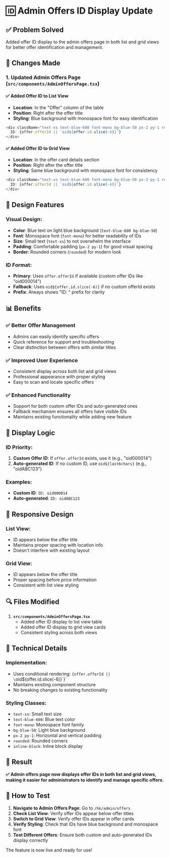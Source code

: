 # 🆔 Admin Offers ID Display Update

## **✅ Problem Solved**
Added offer ID display to the admin offers page in both list and grid views for better offer identification and management.

## **🔧 Changes Made**

### **1. Updated Admin Offers Page** (`src/components/AdminOffersPage.tsx`)

#### **✅ Added Offer ID to List View**
- **Location**: In the "Offer" column of the table
- **Position**: Right after the offer title
- **Styling**: Blue background with monospace font for easy identification

```typescript
<div className="text-xs text-blue-600 font-mono bg-blue-50 px-2 py-1 rounded mt-1 inline-block">
  ID: {offer.offerId || `oid${offer.id.slice(-6)}`}
</div>
```

#### **✅ Added Offer ID to Grid View**
- **Location**: In the offer card details section
- **Position**: Right after the offer title
- **Styling**: Same blue background with monospace font for consistency

```typescript
<div className="text-xs text-blue-600 font-mono bg-blue-50 px-2 py-1 rounded mb-3 inline-block">
  ID: {offer.offerId || `oid${offer.id.slice(-6)}`}
</div>
```

## **🎨 Design Features**

### **Visual Design:**
- **Color**: Blue text on light blue background (`text-blue-600 bg-blue-50`)
- **Font**: Monospace font (`font-mono`) for better readability of IDs
- **Size**: Small text (`text-xs`) to not overwhelm the interface
- **Padding**: Comfortable padding (`px-2 py-1`) for good visual spacing
- **Border**: Rounded corners (`rounded`) for modern look

### **ID Format:**
- **Primary**: Uses `offer.offerId` if available (custom offer IDs like "oid000014")
- **Fallback**: Uses `oid${offer.id.slice(-6)}` if no custom offerId exists
- **Prefix**: Always shows "ID: " prefix for clarity

## **📊 Benefits**

### **✅ Better Offer Management**
- Admins can easily identify specific offers
- Quick reference for support and troubleshooting
- Clear distinction between offers with similar titles

### **✅ Improved User Experience**
- Consistent display across both list and grid views
- Professional appearance with proper styling
- Easy to scan and locate specific offers

### **✅ Enhanced Functionality**
- Support for both custom offer IDs and auto-generated ones
- Fallback mechanism ensures all offers have visible IDs
- Maintains existing functionality while adding new feature

## **🔄 Display Logic**

### **ID Priority:**
1. **Custom Offer ID**: If `offer.offerId` exists, use it (e.g., "oid000014")
2. **Auto-generated ID**: If no custom ID, use `oid${last6chars}` (e.g., "oidABC123")

### **Examples:**
- **Custom ID**: `ID: oid000014`
- **Auto-generated**: `ID: oidABC123`

## **📱 Responsive Design**

### **List View:**
- ID appears below the offer title
- Maintains proper spacing with location info
- Doesn't interfere with existing layout

### **Grid View:**
- ID appears below the offer title
- Proper spacing before price information
- Consistent with list view styling

## **🔍 Files Modified**

1. **`src/components/AdminOffersPage.tsx`**
   - Added offer ID display to list view table
   - Added offer ID display to grid view cards
   - Consistent styling across both views

## **📝 Technical Details**

### **Implementation:**
- Uses conditional rendering: `{offer.offerId || \`oid${offer.id.slice(-6)}\`}`
- Maintains existing component structure
- No breaking changes to existing functionality

### **Styling Classes:**
- `text-xs`: Small text size
- `text-blue-600`: Blue text color
- `font-mono`: Monospace font family
- `bg-blue-50`: Light blue background
- `px-2 py-1`: Horizontal and vertical padding
- `rounded`: Rounded corners
- `inline-block`: Inline block display

## **🎯 Result**

**✅ Admin offers page now displays offer IDs in both list and grid views, making it easier for administrators to identify and manage specific offers.**

## **🔧 How to Test**

1. **Navigate to Admin Offers Page**: Go to `/hk/admin/offers`
2. **Check List View**: Verify offer IDs appear below offer titles
3. **Switch to Grid View**: Verify offer IDs appear in offer cards
4. **Verify Styling**: Check that IDs have blue background and monospace font
5. **Test Different Offers**: Ensure both custom and auto-generated IDs display correctly

The feature is now live and ready for use!
